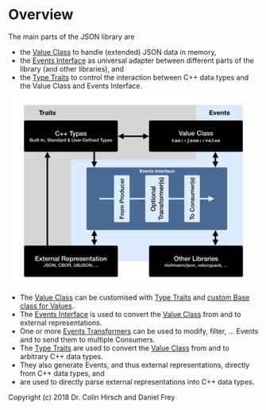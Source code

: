 # Overview

The main parts of the JSON library are

* the [Value Class](Value-Class.md) to handle (extended) JSON data in memory,
* the [Events Interface](Events-Interface.md) as universal adapter between different parts of the library (and other libraries), and
* the [Type Traits](Type-Traits.md) to control the interaction between C++ data types and the Value Class and Events Interface.

![Overview](Overview.png)

* The [Value Class](Value-Class.md) can be customised with [Type Traits](Type-Traits.md) and [custom Base class for Values](Advanced-Use-Cases.md#custom-base-class-for-values).
* The [Events Interface](Events-Interface.md) is used to convert the [Value Class](Value-Class.md) from and to external representations.
* One or more [Events Transformers](Events-Interface.md#included-transformers) can be used to modify, filter, ... Events and to send them to multiple Consumers.
* The [Type Traits](Type-Traits.md) are used to convert the [Value Class](Value-Class.md) from and to arbitrary C++ data types.
* They also generate Events, and thus external representations, directly from C++ data types, and
* are used to directly parse external representations into C++ data types.

Copyright (c) 2018 Dr. Colin Hirsch and Daniel Frey

